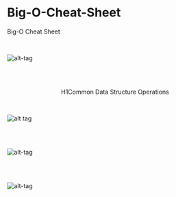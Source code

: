 # Big-O-Cheat-Sheet
Big-O Cheat Sheet

<br />

![alt-tag](https://cloud.githubusercontent.com/assets/6853067/22485632/49e569c0-e7fe-11e6-8520-aa7f752b7d47.png)


<br />
<br />

<p align="center"> H1Common Data Structure Operations </p>


<br />

![alt tag](https://cloud.githubusercontent.com/assets/6853067/22476249/8ceece20-e7d9-11e6-9038-ab61eb26b924.jpg)


<br />
<br />


![alt-tag](https://cloud.githubusercontent.com/assets/6853067/22485637/4d1b3b9c-e7fe-11e6-8ef4-dea4381d645e.png)


<br />
<br />


![alt-tag](https://cloud.githubusercontent.com/assets/6853067/22485925/5e1a3e38-e7ff-11e6-84c2-43f067e2c322.png)
